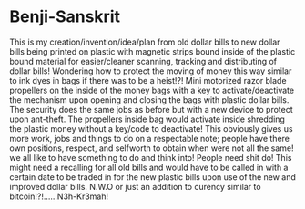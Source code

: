 # Benji-Sanskrit

This is my creation/invention/idea/plan from old dollar bills to new dollar bills being printed on plastic with magnetic strips bound inside of the plastic bound material for easier/cleaner scanning, tracking and distributing of dollar bills! Wondering how to protect the moving of money this way similar to ink dyes in bags if there was to be a heist!?! Mini motorized razor blade propellers on the inside of the money bags with a key to activate/deactivate the mechanism upon opening and closing the bags with plastic dollar bills. The security does the same jobs as before but with a new device to protect upon ant-theft. The propellers inside bag would activate inside shredding the plastic money without a key/code to deactivate! This obviously gives us more work, jobs and things to do on a respectable note; people have there own positions, respect, and selfworth to obtain when were not all the same! we all like to have something to do and think into! People need shit do! This might need a recalling for all old bills and would have to be called in with a certain date to be traded in for the new plastic bills upon use of the new and improved dollar bills. N.W.O or just an addition to curency similar to bitcoin!?!......N3h-Kr3mah!
